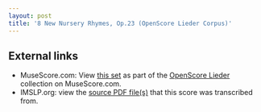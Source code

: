 ```yaml
---
layout: post
title: '8 New Nursery Rhymes, Op.23 (OpenScore Lieder Corpus)'
---
```


## External links

- MuseScore.com: View [this set] as part of the [OpenScore Lieder] collection on MuseScore.com.
- IMSLP.org: view the [source PDF file(s)][IMSLP] that this score was transcribed from.

[IMSLP]: https://imslp.org/wiki/Special:ReverseLookup/333826
[this set]: https://musescore.com/openscore-lieder-corpus/sets/5103573
[OpenScore Lieder]: https://musescore.com/openscore-lieder-corpus
